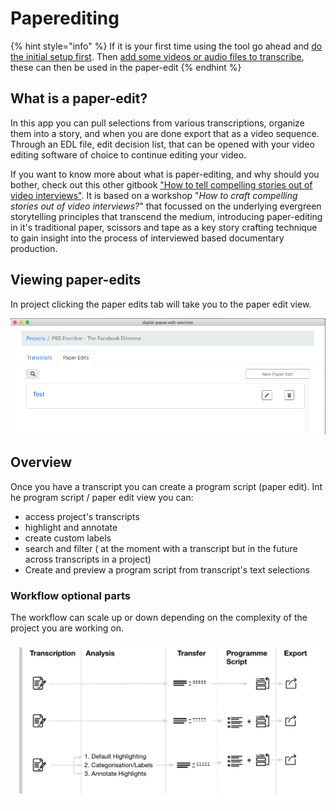 # Paperediting

{% hint style="info" %}
If it is your first time using the tool go ahead and [do the initial setup first](../setup.md). Then [add some videos or audio files to transcribe](../transcriptions/create-a-new-transcription/), these can then be used in the paper-edit
{% endhint %}

## What is a paper-edit?

In this app you can pull selections from various transcriptions, organize them into a story, and when you are done export that as a video sequence. Through an EDL file, edit decision list, that can be opened with your video editing software of choice to continue editing your video.

If you want to know more about what is paper-editing, and why should you bother, check out this other gitbook ["How to tell compelling stories out of video interviews"](https://pietropassarelli.gitbooks.io/how-to-tell-compelling-stories-out-of-video-inter/content/). It is based on a workshop "_How to craft compelling stories out of video interviews?_" that focussed on the underlying evergreen storytelling principles that transcend the medium, introducing paper-editing in it's traditional paper, scissors and tape as a key story crafting technique to gain insight into the process of interviewed based documentary production.

## Viewing paper-edits

In  project clicking the paper edits tab will take you to the paper edit view.

![Paper eits](../.gitbook/assets/screen-shot-2020-02-05-at-5.32.45-pm.png)

## Overview

Once you have a transcript you can create a program script \(paper edit\). Int he program script / paper edit view you can:

* access project's transcripts
* highlight and annotate
* create custom labels
* search and filter \( at the moment with a transcript but in the future across transcripts in a project\)
* Create and preview a program script from transcript's text selections

### Workflow optional parts

The workflow can scale up or down depending on the complexity of the project you are working on.

![](../.gitbook/assets/dpe-optional-parts.png)


